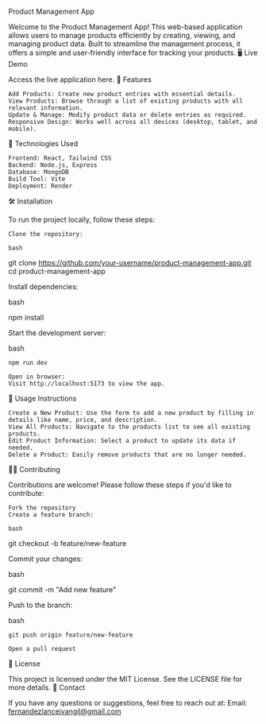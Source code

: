 Product Management App

Welcome to the Product Management App! This web-based application allows users to manage products efficiently by creating, viewing, and managing product data. Built to streamline the management process, it offers a simple and user-friendly interface for tracking your products.
🖥️ Live Demo

Access the live application here.
📑 Features

    Add Products: Create new product entries with essential details.
    View Products: Browse through a list of existing products with all relevant information.
    Update & Manage: Modify product data or delete entries as required.
    Responsive Design: Works well across all devices (desktop, tablet, and mobile).

🚀 Technologies Used

    Frontend: React, Tailwind CSS
    Backend: Node.js, Express
    Database: MongoDB
    Build Tool: Vite
    Deployment: Render

🛠️ Installation

To run the project locally, follow these steps:

    Clone the repository:

    bash

git clone https://github.com/your-username/product-management-app.git
cd product-management-app

Install dependencies:

bash

npm install

Start the development server:

bash

    npm run dev

    Open in browser:
    Visit http://localhost:5173 to view the app.

📄 Usage Instructions

    Create a New Product: Use the form to add a new product by filling in details like name, price, and description.
    View All Products: Navigate to the products list to see all existing products.
    Edit Product Information: Select a product to update its data if needed.
    Delete a Product: Easily remove products that are no longer needed.

🧑‍💻 Contributing

Contributions are welcome! Please follow these steps if you'd like to contribute:

    Fork the repository
    Create a feature branch:

    bash

git checkout -b feature/new-feature

Commit your changes:

bash

git commit -m "Add new feature"

Push to the branch:

bash

    git push origin feature/new-feature

    Open a pull request

📝 License

This project is licensed under the MIT License. See the LICENSE file for more details.
📧 Contact

If you have any questions or suggestions, feel free to reach out at:
Email: fernandezlanceivangil@gmail.com
